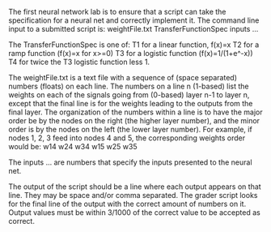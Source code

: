 The first neural network lab is to ensure that a script can take the specification for a neural net and correctly implement it.  The command line input to a submitted script is:
weightFile.txt TransferFunctionSpec inputs ...

The TransferFunctionSpec is one of:
T1 for a linear function, f(x)=x
T2 for a ramp function (f(x)=x for x>=0)
T3 for a logistic function (f(x)=1/(1+e^-x))
T4 for twice the T3 logistic function less 1.

The weightFile.txt is a text file with a sequence of (space separated) numbers (floats) on each line.  The numbers on a line n (1-based) list the weights on each of the signals going from (0-based) layer n-1 to layer n, except that the final line is for the weights leading to the outputs from the final layer.  The organization of the numbers within a line is to have the major order be by the nodes on the right (the higher layer number), and the minor order is by the nodes on the left (the lower layer number).  For example, if nodes 1, 2, 3 feed into nodes 4 and 5, the corresponding weights order would be:
w14 w24 w34 w15 w25 w35

The inputs ... are numbers that specify the inputs presented to the neural net.

The output of the script should be a line where each output appears on that line.  They may be space and/or comma separated.  The grader script looks for the final line of the output with the correct amount of numbers on it.  Output values must be within 3/1000 of the correct value to be accepted as correct.
